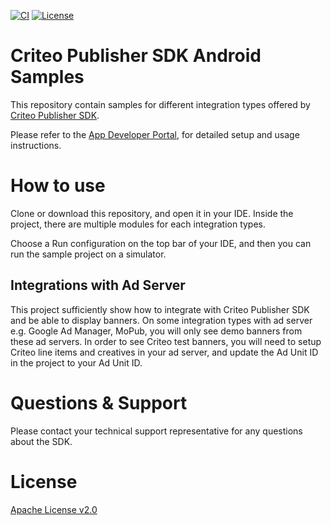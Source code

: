 [![CI](https://github.com/criteo/android-publisher-sdk-examples/workflows/CI/badge.svg)]()
[![License](https://img.shields.io/github/license/criteo/android-publisher-sdk-examples.svg)]()

# Criteo Publisher SDK Android Samples
This repository contain samples for different integration types offered by 
[Criteo Publisher SDK](https://github.com/criteo/android-publisher-sdk).

Please refer to the [App Developer Portal](https://publisherdocs.criteotilt.com/app/android/), 
for detailed setup and usage instructions.

# How to use
Clone or download this repository, and open it in your IDE. Inside the project, there are multiple modules 
for each integration types.

Choose a Run configuration on the top bar of your IDE, and then you can run the sample project on a simulator.

## Integrations with Ad Server
This project sufficiently show how to integrate with Criteo Publisher SDK and be able to display banners. 
On some integration types with ad server e.g. Google Ad Manager, MoPub, you will only see demo banners 
from these ad servers. In order to see Criteo test banners, you will need to setup Criteo line items and creatives 
in your ad server, and update the Ad Unit ID in the project to your Ad Unit ID.

# Questions & Support
Please contact your technical support representative for any questions about the SDK.

# License
[Apache License v2.0](LICENSE)
